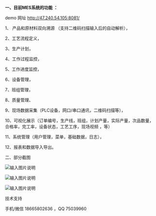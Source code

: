 **一、目前MES系统的功能 ：** 

demo  网址 http://47.240.54.105:8081/



1、 产品和原材料双向溯源 （支持二维码扫描输入后的自动解析），

2、工艺流程定义，

3、生产计划， 

4、工作过程监控，

5、工作进度监控，

6、设备管理，

7、班组管理，

8、质量管理、

9、现场数据采集（PLC设备，网口/串口通讯，二维码扫描等），

10、可视化展示（订单编号，生产线，班组，计划产量，实际产量，次品数量，合格率，完工率，设备状态，工艺工序，现场视频 ，等）

11、系统管理（用户管理，菜单，基础数据，日志），

12、报表和数据导入导出。


二、部分截图

![输入图片说明](%E7%9C%8B%E6%9D%BF.png)

![输入图片说明](%E5%90%8E%E7%AB%AF-%E8%AE%A1%E5%88%92.png)

![输入图片说明](%E6%95%B0%E6%8D%AE%E9%87%87%E9%9B%86.png)


技术支持

手机/微信 18665802636 ，QQ 75039960